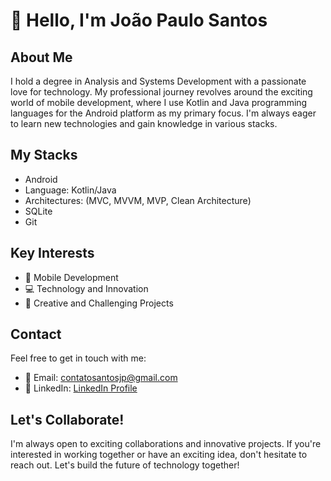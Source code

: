 # 👋 Hello, I'm João Paulo Santos

## About Me
I hold a degree in Analysis and Systems Development with a passionate love for technology. My professional journey revolves around the exciting world of mobile development, where I use Kotlin and Java programming languages for the Android platform as my primary focus. I'm always eager to learn new technologies and gain knowledge in various stacks.

## My Stacks
- Android
- Language: Kotlin/Java
- Architectures: (MVC, MVVM, MVP, Clean Architecture)
- SQLite
- Git

## Key Interests
- 📱 Mobile Development
- 💻 Technology and Innovation
- 🚀 Creative and Challenging Projects

## Contact
Feel free to get in touch with me:
- 📧 Email: contatosantosjp@gmail.com
- 💬 LinkedIn: [LinkedIn Profile](https://www.linkedin.com/in/joaopaulosanttos/)

## Let's Collaborate!
I'm always open to exciting collaborations and innovative projects. If you're interested in working together or have an exciting idea, don't hesitate to reach out. Let's build the future of technology together!
